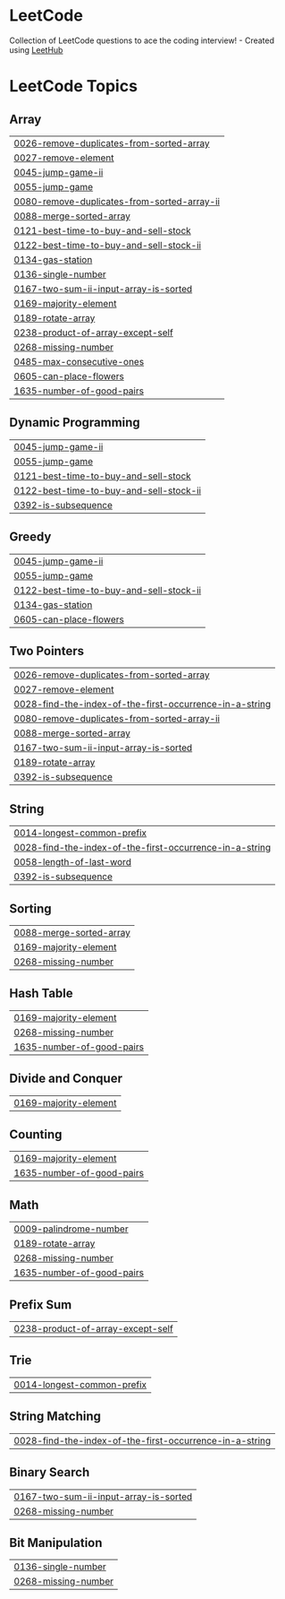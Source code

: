 # LeetCode
Collection of LeetCode questions to ace the coding interview! - Created using [LeetHub](https://github.com/QasimWani/LeetHub)

<!---LeetCode Topics Start-->
# LeetCode Topics
## Array
|  |
| ------- |
| [0026-remove-duplicates-from-sorted-array](https://github.com/ayan-1999/LeetCode/tree/master/0026-remove-duplicates-from-sorted-array) |
| [0027-remove-element](https://github.com/ayan-1999/LeetCode/tree/master/0027-remove-element) |
| [0045-jump-game-ii](https://github.com/ayan-1999/LeetCode/tree/master/0045-jump-game-ii) |
| [0055-jump-game](https://github.com/ayan-1999/LeetCode/tree/master/0055-jump-game) |
| [0080-remove-duplicates-from-sorted-array-ii](https://github.com/ayan-1999/LeetCode/tree/master/0080-remove-duplicates-from-sorted-array-ii) |
| [0088-merge-sorted-array](https://github.com/ayan-1999/LeetCode/tree/master/0088-merge-sorted-array) |
| [0121-best-time-to-buy-and-sell-stock](https://github.com/ayan-1999/LeetCode/tree/master/0121-best-time-to-buy-and-sell-stock) |
| [0122-best-time-to-buy-and-sell-stock-ii](https://github.com/ayan-1999/LeetCode/tree/master/0122-best-time-to-buy-and-sell-stock-ii) |
| [0134-gas-station](https://github.com/ayan-1999/LeetCode/tree/master/0134-gas-station) |
| [0136-single-number](https://github.com/ayan-1999/LeetCode/tree/master/0136-single-number) |
| [0167-two-sum-ii-input-array-is-sorted](https://github.com/ayan-1999/LeetCode/tree/master/0167-two-sum-ii-input-array-is-sorted) |
| [0169-majority-element](https://github.com/ayan-1999/LeetCode/tree/master/0169-majority-element) |
| [0189-rotate-array](https://github.com/ayan-1999/LeetCode/tree/master/0189-rotate-array) |
| [0238-product-of-array-except-self](https://github.com/ayan-1999/LeetCode/tree/master/0238-product-of-array-except-self) |
| [0268-missing-number](https://github.com/ayan-1999/LeetCode/tree/master/0268-missing-number) |
| [0485-max-consecutive-ones](https://github.com/ayan-1999/LeetCode/tree/master/0485-max-consecutive-ones) |
| [0605-can-place-flowers](https://github.com/ayan-1999/LeetCode/tree/master/0605-can-place-flowers) |
| [1635-number-of-good-pairs](https://github.com/ayan-1999/LeetCode/tree/master/1635-number-of-good-pairs) |
## Dynamic Programming
|  |
| ------- |
| [0045-jump-game-ii](https://github.com/ayan-1999/LeetCode/tree/master/0045-jump-game-ii) |
| [0055-jump-game](https://github.com/ayan-1999/LeetCode/tree/master/0055-jump-game) |
| [0121-best-time-to-buy-and-sell-stock](https://github.com/ayan-1999/LeetCode/tree/master/0121-best-time-to-buy-and-sell-stock) |
| [0122-best-time-to-buy-and-sell-stock-ii](https://github.com/ayan-1999/LeetCode/tree/master/0122-best-time-to-buy-and-sell-stock-ii) |
| [0392-is-subsequence](https://github.com/ayan-1999/LeetCode/tree/master/0392-is-subsequence) |
## Greedy
|  |
| ------- |
| [0045-jump-game-ii](https://github.com/ayan-1999/LeetCode/tree/master/0045-jump-game-ii) |
| [0055-jump-game](https://github.com/ayan-1999/LeetCode/tree/master/0055-jump-game) |
| [0122-best-time-to-buy-and-sell-stock-ii](https://github.com/ayan-1999/LeetCode/tree/master/0122-best-time-to-buy-and-sell-stock-ii) |
| [0134-gas-station](https://github.com/ayan-1999/LeetCode/tree/master/0134-gas-station) |
| [0605-can-place-flowers](https://github.com/ayan-1999/LeetCode/tree/master/0605-can-place-flowers) |
## Two Pointers
|  |
| ------- |
| [0026-remove-duplicates-from-sorted-array](https://github.com/ayan-1999/LeetCode/tree/master/0026-remove-duplicates-from-sorted-array) |
| [0027-remove-element](https://github.com/ayan-1999/LeetCode/tree/master/0027-remove-element) |
| [0028-find-the-index-of-the-first-occurrence-in-a-string](https://github.com/ayan-1999/LeetCode/tree/master/0028-find-the-index-of-the-first-occurrence-in-a-string) |
| [0080-remove-duplicates-from-sorted-array-ii](https://github.com/ayan-1999/LeetCode/tree/master/0080-remove-duplicates-from-sorted-array-ii) |
| [0088-merge-sorted-array](https://github.com/ayan-1999/LeetCode/tree/master/0088-merge-sorted-array) |
| [0167-two-sum-ii-input-array-is-sorted](https://github.com/ayan-1999/LeetCode/tree/master/0167-two-sum-ii-input-array-is-sorted) |
| [0189-rotate-array](https://github.com/ayan-1999/LeetCode/tree/master/0189-rotate-array) |
| [0392-is-subsequence](https://github.com/ayan-1999/LeetCode/tree/master/0392-is-subsequence) |
## String
|  |
| ------- |
| [0014-longest-common-prefix](https://github.com/ayan-1999/LeetCode/tree/master/0014-longest-common-prefix) |
| [0028-find-the-index-of-the-first-occurrence-in-a-string](https://github.com/ayan-1999/LeetCode/tree/master/0028-find-the-index-of-the-first-occurrence-in-a-string) |
| [0058-length-of-last-word](https://github.com/ayan-1999/LeetCode/tree/master/0058-length-of-last-word) |
| [0392-is-subsequence](https://github.com/ayan-1999/LeetCode/tree/master/0392-is-subsequence) |
## Sorting
|  |
| ------- |
| [0088-merge-sorted-array](https://github.com/ayan-1999/LeetCode/tree/master/0088-merge-sorted-array) |
| [0169-majority-element](https://github.com/ayan-1999/LeetCode/tree/master/0169-majority-element) |
| [0268-missing-number](https://github.com/ayan-1999/LeetCode/tree/master/0268-missing-number) |
## Hash Table
|  |
| ------- |
| [0169-majority-element](https://github.com/ayan-1999/LeetCode/tree/master/0169-majority-element) |
| [0268-missing-number](https://github.com/ayan-1999/LeetCode/tree/master/0268-missing-number) |
| [1635-number-of-good-pairs](https://github.com/ayan-1999/LeetCode/tree/master/1635-number-of-good-pairs) |
## Divide and Conquer
|  |
| ------- |
| [0169-majority-element](https://github.com/ayan-1999/LeetCode/tree/master/0169-majority-element) |
## Counting
|  |
| ------- |
| [0169-majority-element](https://github.com/ayan-1999/LeetCode/tree/master/0169-majority-element) |
| [1635-number-of-good-pairs](https://github.com/ayan-1999/LeetCode/tree/master/1635-number-of-good-pairs) |
## Math
|  |
| ------- |
| [0009-palindrome-number](https://github.com/ayan-1999/LeetCode/tree/master/0009-palindrome-number) |
| [0189-rotate-array](https://github.com/ayan-1999/LeetCode/tree/master/0189-rotate-array) |
| [0268-missing-number](https://github.com/ayan-1999/LeetCode/tree/master/0268-missing-number) |
| [1635-number-of-good-pairs](https://github.com/ayan-1999/LeetCode/tree/master/1635-number-of-good-pairs) |
## Prefix Sum
|  |
| ------- |
| [0238-product-of-array-except-self](https://github.com/ayan-1999/LeetCode/tree/master/0238-product-of-array-except-self) |
## Trie
|  |
| ------- |
| [0014-longest-common-prefix](https://github.com/ayan-1999/LeetCode/tree/master/0014-longest-common-prefix) |
## String Matching
|  |
| ------- |
| [0028-find-the-index-of-the-first-occurrence-in-a-string](https://github.com/ayan-1999/LeetCode/tree/master/0028-find-the-index-of-the-first-occurrence-in-a-string) |
## Binary Search
|  |
| ------- |
| [0167-two-sum-ii-input-array-is-sorted](https://github.com/ayan-1999/LeetCode/tree/master/0167-two-sum-ii-input-array-is-sorted) |
| [0268-missing-number](https://github.com/ayan-1999/LeetCode/tree/master/0268-missing-number) |
## Bit Manipulation
|  |
| ------- |
| [0136-single-number](https://github.com/ayan-1999/LeetCode/tree/master/0136-single-number) |
| [0268-missing-number](https://github.com/ayan-1999/LeetCode/tree/master/0268-missing-number) |
<!---LeetCode Topics End-->
